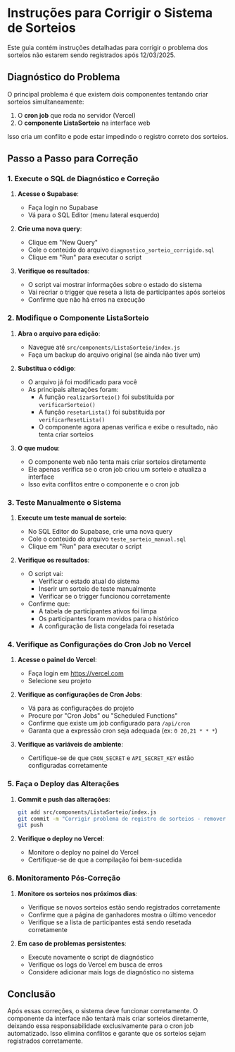 # Instruções para Corrigir o Sistema de Sorteios

Este guia contém instruções detalhadas para corrigir o problema dos sorteios não estarem sendo registrados após 12/03/2025.

## Diagnóstico do Problema

O principal problema é que existem dois componentes tentando criar sorteios simultaneamente:
1. O **cron job** que roda no servidor (Vercel)
2. O **componente ListaSorteio** na interface web

Isso cria um conflito e pode estar impedindo o registro correto dos sorteios.

## Passo a Passo para Correção

### 1. Execute o SQL de Diagnóstico e Correção

1. **Acesse o Supabase**:
   - Faça login no Supabase
   - Vá para o SQL Editor (menu lateral esquerdo)

2. **Crie uma nova query**:
   - Clique em "New Query"
   - Cole o conteúdo do arquivo `diagnostico_sorteio_corrigido.sql`
   - Clique em "Run" para executar o script

3. **Verifique os resultados**:
   - O script vai mostrar informações sobre o estado do sistema
   - Vai recriar o trigger que reseta a lista de participantes após sorteios
   - Confirme que não há erros na execução

### 2. Modifique o Componente ListaSorteio

1. **Abra o arquivo para edição**:
   - Navegue até `src/components/ListaSorteio/index.js`
   - Faça um backup do arquivo original (se ainda não tiver um)

2. **Substitua o código**:
   - O arquivo já foi modificado para você
   - As principais alterações foram:
     - A função `realizarSorteio()` foi substituída por `verificarSorteio()`
     - A função `resetarLista()` foi substituída por `verificarResetLista()`
     - O componente agora apenas verifica e exibe o resultado, não tenta criar sorteios

3. **O que mudou**:
   - O componente web não tenta mais criar sorteios diretamente
   - Ele apenas verifica se o cron job criou um sorteio e atualiza a interface
   - Isso evita conflitos entre o componente e o cron job

### 3. Teste Manualmente o Sistema

1. **Execute um teste manual de sorteio**:
   - No SQL Editor do Supabase, crie uma nova query
   - Cole o conteúdo do arquivo `teste_sorteio_manual.sql`
   - Clique em "Run" para executar o script

2. **Verifique os resultados**:
   - O script vai:
     - Verificar o estado atual do sistema
     - Inserir um sorteio de teste manualmente
     - Verificar se o trigger funcionou corretamente
   - Confirme que:
     - A tabela de participantes ativos foi limpa
     - Os participantes foram movidos para o histórico
     - A configuração de lista congelada foi resetada

### 4. Verifique as Configurações do Cron Job no Vercel

1. **Acesse o painel do Vercel**:
   - Faça login em https://vercel.com
   - Selecione seu projeto

2. **Verifique as configurações de Cron Jobs**:
   - Vá para as configurações do projeto
   - Procure por "Cron Jobs" ou "Scheduled Functions"
   - Confirme que existe um job configurado para `/api/cron`
   - Garanta que a expressão cron seja adequada (ex: `0 20,21 * * *`)

3. **Verifique as variáveis de ambiente**:
   - Certifique-se de que `CRON_SECRET` e `API_SECRET_KEY` estão configuradas corretamente

### 5. Faça o Deploy das Alterações

1. **Commit e push das alterações**:
   ```bash
   git add src/components/ListaSorteio/index.js
   git commit -m "Corrigir problema de registro de sorteios - remover conflito"
   git push
   ```

2. **Verifique o deploy no Vercel**:
   - Monitore o deploy no painel do Vercel
   - Certifique-se de que a compilação foi bem-sucedida

### 6. Monitoramento Pós-Correção

1. **Monitore os sorteios nos próximos dias**:
   - Verifique se novos sorteios estão sendo registrados corretamente
   - Confirme que a página de ganhadores mostra o último vencedor
   - Verifique se a lista de participantes está sendo resetada corretamente

2. **Em caso de problemas persistentes**:
   - Execute novamente o script de diagnóstico
   - Verifique os logs do Vercel em busca de erros
   - Considere adicionar mais logs de diagnóstico no sistema

## Conclusão

Após essas correções, o sistema deve funcionar corretamente. O componente da interface não tentará mais criar sorteios diretamente, deixando essa responsabilidade exclusivamente para o cron job automatizado. Isso elimina conflitos e garante que os sorteios sejam registrados corretamente. 